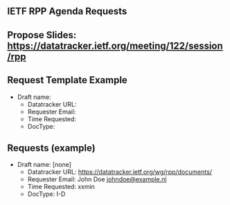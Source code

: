 ## IETF RPP Agenda Requests

## Propose Slides: https://datatracker.ietf.org/meeting/122/session/rpp

## Request Template Example

*   Draft name:
    - Datatracker URL:
    - Requester Email:
    - Time Requested:
    - DocType:

## Requests (example)

*   Draft name: [none]
    - Datatracker URL: https://datatracker.ietf.org/wg/rpp/documents/
    - Requester Email: John Doe <johndoe@example.nl>
    - Time Requested: xxmin
    - DocType: I-D
